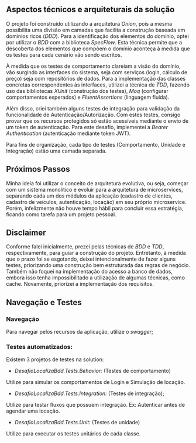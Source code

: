 
## Aspectos técnicos e arquiteturais da solução

O projeto foi construído utilizando a arquitetura *Onion*, pois a mesma possibilita uma divisão em camadas que facilita a construção baseada em domínios ricos (*DDD*).
Para a identificação dos elementos do domínio, optei por utilizar o *BDD* com a biblioteca *SpecFlow*. Esta técnica permite que a descoberta dos elementos que compõem o domínio aconteça à medida que os testes para cada cenário vão sendo escritos.
  
À medida que os testes de comportamento clareiam a visão do domínio, vão surgindo as interfaces do sistema, seja com serviços (login, cálculo de preço) seja com repositórios de dados. Para a implementação das classes concretas correspondentes às interfaces, utilizei a técnica de *TDD*, fazendo uso das bibliotecas *XUnit* (construção dos testes), *Moq* (configurar comportamentos esperados) e *FluentAssertions* (linguagem fluida).

Além disso, criei também alguns testes de integração para validação da funcionalidade de Autenticação/Autorização. Com estes testes, consigo provar que os recursos protegidos só estão acessíveis mediante o envio de um token de autenticação. Para este desafio, implementei a *Bearer Authentication* (autenticação mediante token JWT).

Para fins de organização, cada tipo de testes (Comportamento, Unidade e Integração) estão uma camada separada.

## Próximos Passos

Minha ideia foi utilizar o conceito de arquitetura evolutiva, ou seja, começar com um sistema monolítico e evoluir para a arquitetura de microservices, separando cada um dos módulos da aplicação (cadastro de clientes, cadastro de veículos, autenticação, locação) em seu próprio microservice. Porém, infelizmente não houve tempo hábil para concluir essa estratégia, ficando como tarefa para um projeto pessoal.

## Disclaimer

Conforme falei inicialmente, prezei pelas técnicas de *BDD* e *TDD*, respectivamente, para guiar a construção do projeto. Entretanto, à medida que o prazo foi se esgotando, deixei intencionalmente de fazer alguns testes, priorizando uma construção bem estruturada das regras de negócio.
Também não foquei na implementação do acesso a banco de dados, embora isso tenha impossibilitado a utilização de algumas técnicas, como cache. Novamente, priorizei a implementação dos requisitos.

## Navegação e Testes 

### Navegação

Para navegar pelos recursos da aplicação, utilize o *swagger*;

### Testes automatizados:

Existem 3 projetos de testes na solution:

- *DesafioLocalizaBdd.Tests.Behavior:* (Testes de comportamento)

Utilize para simular os comportamentos de Login e Simulação de locação.

- *DesafioLocalizaBdd.Tests.Integration:* (Testes de integração);

Utilize para testar fluxos que possuem integração. Ex: Autenticar antes de agendar uma locação.

- *DesafioLocalizaBdd.Tests.Unit:* (Testes de unidade)

Utilize para executar os testes unitários de cada classe.
  
  
